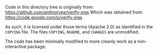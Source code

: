 Code in this directory tree is originally from:
  https://github.com/anthrotype/verify-sigs
Which was obtained from:
  https://code.google.com/p/verify-sigs

As such, it is licensed under those terms (Apache 2.0) as identified in
the `COPYING` file. The files `COPYING`, `README`, and `CHANGES` are unmodified.

The code has been minimally modified to more cleanly work as a non-interactive
package.

